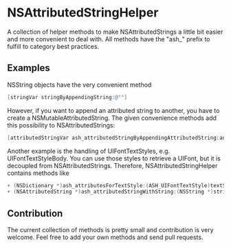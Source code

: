 # NSAttributedStringHelper
A collection of helper methods to make NSAttributedStrings a little bit easier and more convenient to deal with. All methods have the "ash_" prefix to fulfill to category best practices.

## Examples
NSString objects have the very convenient method
```objective-c
[stringVar stringByAppendingString:@""]
```
However, if you want to append an attributed string to another, you have to create a NSMutableAttributedString. The given convenience methods add this possibility to NSAttributedStrings:
```objective-c
[attributedStringVar ash_attributedStringByAppendingAttributedString:anotherAttributedStringVar]
```
Another example is the handling of UIFontTextStyles, e.g. UIFontTextStyleBody. You can use those styles to retrieve a UIFont, but it is decoupled from NSAttributedStrings. Therefore, NSAttributedStringHelper contains methods like
```objective-c
+ (NSDictionary *)ash_attributesForTextStyle:(ASH_UIFontTextStyle)textStyle;
+ (NSAttributedString *)ash_attributedStringWithString:(NSString *)string textStyle:(ASH_UIFontTextStyle)style;
```

## Contribution
The current collection of methods is pretty small and contribution is very welcome. Feel free to add your own methods and send pull requests.